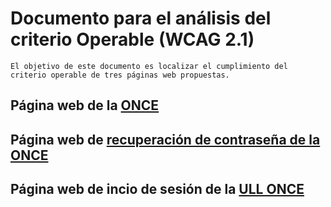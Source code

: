 # Documento para el análisis del criterio Operable  (WCAG 2.1)
    El objetivo de este documento es localizar el cumplimiento del 
    criterio operable de tres páginas web propuestas.


## Página web de la [ONCE](https://www.once.es/)


## Página web de [recuperación de contraseña de la ONCE](https://www.juegosonce.es/recordar-password)


## Página web de incio de sesión de la [ULL ONCE](https://login.ull.es/cas-1/login)
